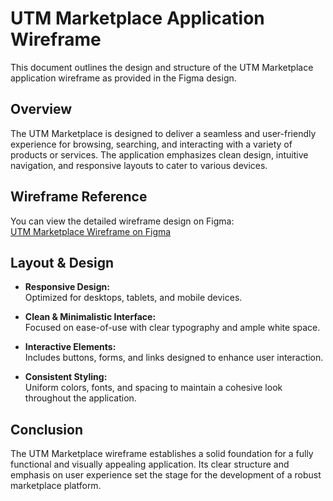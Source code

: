 # UTM Marketplace Application Wireframe

This document outlines the design and structure of the UTM Marketplace application wireframe as provided in the Figma design.

## Overview

The UTM Marketplace is designed to deliver a seamless and user-friendly experience for browsing, searching, and interacting with a variety of products or services. The application emphasizes clean design, intuitive navigation, and responsive layouts to cater to various devices.

## Wireframe Reference

You can view the detailed wireframe design on Figma:  
[UTM Marketplace Wireframe on Figma](https://www.figma.com/design/8KPNgc7uY6ZtqExyltAFXH/UTM-MARKETPLACE?node-id=0-1&t=v9Yr07nj1yfWptXm-1)


## Layout & Design

- **Responsive Design:**  
  Optimized for desktops, tablets, and mobile devices.

- **Clean & Minimalistic Interface:**  
  Focused on ease-of-use with clear typography and ample white space.

- **Interactive Elements:**  
  Includes buttons, forms, and links designed to enhance user interaction.

- **Consistent Styling:**  
  Uniform colors, fonts, and spacing to maintain a cohesive look throughout the application.

## Conclusion

The UTM Marketplace wireframe establishes a solid foundation for a fully functional and visually appealing application. Its clear structure and emphasis on user experience set the stage for the development of a robust marketplace platform.
